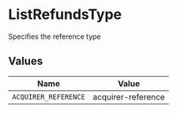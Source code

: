 # ListRefundsType

Specifies the reference type


## Values

| Name                 | Value                |
| -------------------- | -------------------- |
| `ACQUIRER_REFERENCE` | acquirer-reference   |